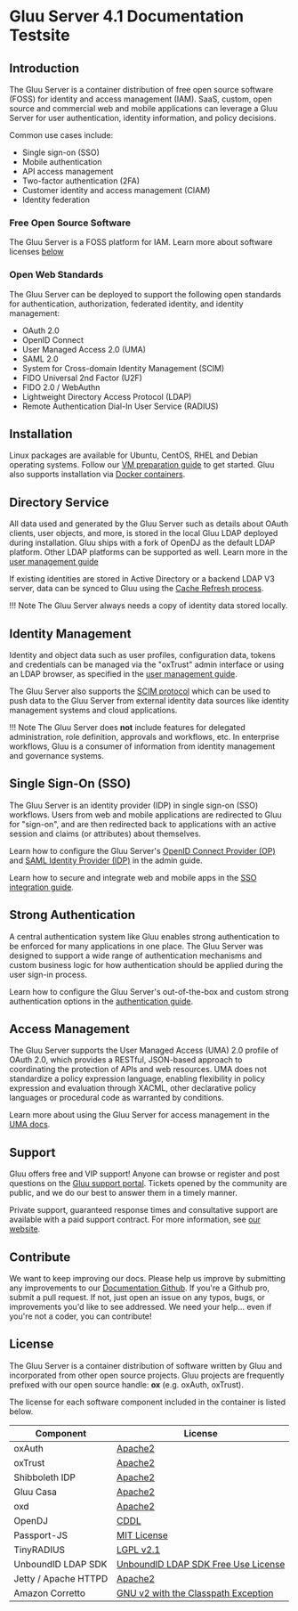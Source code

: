 # Gluu Server 4.1 Documentation Testsite

## Introduction
The Gluu Server is a container distribution of free open source software (FOSS) for identity and access management (IAM). SaaS, custom, open source and commercial web and mobile applications can leverage a Gluu Server for user authentication, identity information, and policy decisions.

Common use cases include:

- Single sign-on (SSO)   
- Mobile authentication    
- API access management  
- Two-factor authentication (2FA)
- Customer identity and access management (CIAM)   
- Identity federation      

### Free Open Source Software 
The Gluu Server is a FOSS platform for IAM. Learn more about software licenses [below](#license)

### Open Web Standards
The Gluu Server can be deployed to support the following open standards for authentication, authorization, federated identity, and identity management:

- OAuth 2.0    
- OpenID Connect    
- User Managed Access 2.0 (UMA)    
- SAML 2.0   
- System for Cross-domain Identity Management (SCIM)    
- FIDO Universal 2nd Factor (U2F)
- FIDO 2.0 / WebAuthn
- Lightweight Directory Access Protocol (LDAP)   
- Remote Authentication Dial-In User Service (RADIUS) 

## Installation
Linux packages are available for Ubuntu, CentOS, RHEL and Debian operating systems. Follow our [VM preparation guide](./installation-guide/index.md) to get started. Gluu also supports installation via [Docker containers](https://gluu.org/docs/de).

## Directory Service
All data used and generated by the Gluu Server such as details about OAuth clients, user objects, and more, is stored in the local Gluu LDAP deployed during installation. Gluu ships with a fork of OpenDJ as the default LDAP platform. Other LDAP platforms can be supported as well. Learn more in the [user management guide](./user-management/local-user-management.md)

If existing identities are stored in Active Directory or a backend LDAP V3 server, data can be synced to Gluu using the [Cache Refresh process](./user-management/ldap-sync.md). 

!!! Note
    The Gluu Server always needs a copy of identity data stored locally. 

## Identity Management
Identity and object data such as user profiles, configuration data, tokens and credentials can be managed via the "oxTrust" admin interface or using an LDAP browser, as specified in the [user management guide](./user-management/local-user-management.md). 

The Gluu Server also supports the [SCIM protocol](./user-management/scim2.md) which can be used to push data to the Gluu Server from external identity data sources like identity management systems and cloud applications.

!!! Note
    The Gluu Server does **not** include features for delegated administration, role definition, approvals and workflows, etc. In enterprise workflows, Gluu is a consumer of information from identity management and governance systems. 

##  Single Sign-On (SSO)
The Gluu Server is an identity provider (IDP) in single sign-on (SSO) workflows. Users from web and mobile applications are redirected to Gluu for "sign-on", and are then redirected back to applications with an active session and claims (or attributes) about themselves. 

Learn how to configure the Gluu Server's [OpenID Connect Provider (OP)](./admin-guide/openid-connect.md) and [SAML Identity Provider (IDP)](./admin-guide/saml.md) in the admin guide.

Learn how to secure and integrate web and mobile apps in the [SSO integration guide](./integration/index.md).

## Strong Authentication
A central authentication system like Gluu enables strong authentication to be enforced for many applications in one place. The Gluu Server was designed to support a wide range of authentication mechanisms and custom business logic for how authentication should be applied during the user sign-in process. 

Learn how to configure the Gluu Server's out-of-the-box and custom strong authentication options in the [authentication guide](./authn-guide/intro.md). 

## Access Management
The Gluu Server supports the User Managed Access (UMA) 2.0 profile of OAuth 2.0, which provides a RESTful, JSON-based approach to coordinating the protection of APIs and web resources. UMA does not standardize a policy expression language, enabling flexibility in policy expression and evaluation through XACML, other declarative policy languages or procedural code as warranted by conditions.

Learn more about using the Gluu Server for access management in the [UMA docs](./admin-guide/uma.md).

## Support
Gluu offers free and VIP support! Anyone can browse or register and post questions on the [Gluu support portal](https://support.gluu.org). Tickets opened by the community are public, and we do our best to answer them in a timely manner. 

Private support, guaranteed response times and consultative support are available with a paid support contract. For more information, see [our website](https://gluu.org/pricing).

## Contribute 
We want to keep improving our docs. Please help us improve by submitting any improvements to our [Documentation Github](https://github.com/GluuFederation/docs-ce-prod). If you're a Github pro, submit a pull request. If not, just open an issue on any typos, bugs, or improvements you'd like to see addressed. We need your help... even if you're not a coder, you can contribute! 

## License
The Gluu Server is a container distribution of software written by Gluu and incorporated from other open source projects. Gluu projects are frequently prefixed with our open source handle: **ox** (e.g. oxAuth, oxTrust).

The license for each software component included in the container is listed below.

|	Component	|	License	            |
|-----------------------|---------------|
|	oxAuth      | [Apache2](https://www.apache.org/licenses/LICENSE-2.0)|
|	oxTrust      | [Apache2](https://www.apache.org/licenses/LICENSE-2.0)|
|	Shibboleth IDP      | [Apache2](http://www.apache.org/licenses/LICENSE-2.0)|
|   Gluu Casa           | [Apache2](http://www.apache.org/licenses/LICENSE-2.0)|
|   oxd                 | [Apache2](http://www.apache.org/licenses/LICENSE-2.0)|
|   OpenDJ              | [CDDL](https://opensource.org/licenses/CDDL-1.0)
| Passport-JS           | [MIT License](https://github.com/jaredhanson/passport/blob/master/LICENSE) |
| TinyRADIUS           | [LGPL v2.1](https://opensource.org/licenses/LGPL-2.1) |
|  UnboundID LDAP SDK	| [UnboundID LDAP SDK Free Use License](https://github.com/UnboundID/ldapsdk/blob/master/LICENSE-UnboundID-LDAPSDK.txt)|
| Jetty / Apache HTTPD  | [Apache2](http://www.apache.org/licenses/LICENSE-2.0)|
|Amazon Corretto | [GNU v2 with the Classpath Exception](https://openjdk.java.net/legal/gplv2+ce.html)|   
